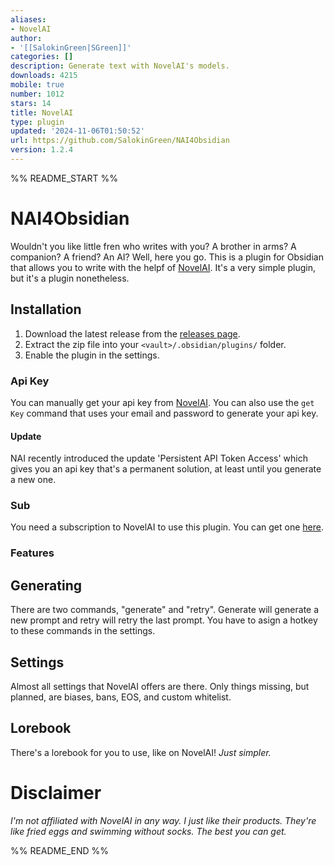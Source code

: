 ```yaml
---
aliases:
- NovelAI
author:
- '[[SalokinGreen|SGreen]]'
categories: []
description: Generate text with NovelAI's models.
downloads: 4215
mobile: true
number: 1012
stars: 14
title: NovelAI
type: plugin
updated: '2024-11-06T01:50:52'
url: https://github.com/SalokinGreen/NAI4Obsidian
version: 1.2.4
---
```


%% README_START %%

# NAI4Obsidian

Wouldn't you like little fren who writes with you? A brother in arms? A companion? A friend? An AI? Well, here you go. This is a plugin for Obsidian that allows you to write with the helpf of [NovelAI](https://novelai.net/). It's a very simple plugin, but it's a plugin nonetheless.

## Installation

1. Download the latest release from the [releases page](https://github.com/SalokinGreen/nai-obsidian-plugin).
2. Extract the zip file into your `<vault>/.obsidian/plugins/` folder.
3. Enable the plugin in the settings.

### Api Key

You can manually get your api key from [NovelAI](https://novelai.net/). You can also use the `get Key` command that uses your email and password to generate your api key.

#### Update

NAI recently introduced the update 'Persistent API Token Access' which gives you an api key that's a permanent solution, at least until you generate a new one.

### Sub

You need a subscription to NovelAI to use this plugin. You can get one [here](https://novelai.net/).

### Features

## Generating

There are two commands, "generate" and "retry". Generate will generate a new prompt and retry will retry the last prompt. You have to asign a hotkey to these commands in the settings.

## Settings

Almost all settings that NovelAI offers are there. Only things missing, but planned, are biases, bans, EOS, and custom whitelist.

## Lorebook

There's a lorebook for you to use, like on NovelAI! _Just simpler._

# Disclaimer

_I'm not affiliated with NovelAI in any way. I just like their products. They're like fried eggs and swimming without socks. The best you can get._


%% README_END %%